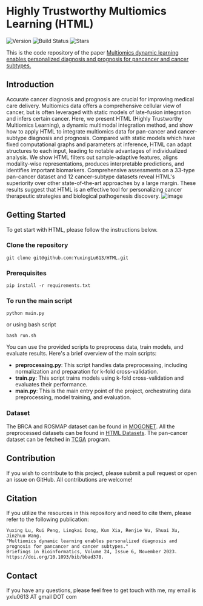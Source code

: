 # Highly Trustworthy Multiomics Learning (HTML)
![Version](https://img.shields.io/badge/version-1.0.0-blue)
![Build Status](https://img.shields.io/badge/build-passing-brightgreen)
![Stars](https://img.shields.io/github/stars/YuxingLu613/HTML?style=social)

This is the code repository of the paper [Multiomics dynamic learning enables personalized diagnosis and prognosis for pancancer and cancer subtypes.](https://academic.oup.com/bib/article/24/6/bbad378/7330495)

## Introduction
Accurate cancer diagnosis and prognosis are crucial for improving medical care delivery. Multiomics data offers a comprehensive cellular view of cancer, but is often leveraged with static models of late-fusion integration and infers certain cancer. Here, we present HTML (Highly Trustworthy Multiomics Learning), a dynamic multimodal integration method, and show how to apply HTML to integrate multiomics data for pan-cancer and cancer-subtype diagnosis and prognosis. Compared with static models which have fixed computational graphs and parameters at inference, HTML can adapt structures to each input, leading to notable advantages of individualized analysis. We show HTML filters out sample-adaptive features, aligns modality-wise representations, produces interpretable predictions, and identifies important biomarkers. Comprehensive assessments on a 33-type pan-cancer dataset and 12 cancer-subtype datasets reveal HTML's superiority over other state-of-the-art approaches by a large margin. These results suggest that HTML is an effective tool for personalizing cancer therapeutic strategies and biological pathogenesis discovery.
![image](https://github.com/YuxingLu613/HTML/assets/43573050/5c713e56-4b3d-463d-b1f6-450d60c08589)

## Getting Started

To get start with HTML, please follow the instructions below.

### Clone the repository

```
git clone git@github.com:YuxingLu613/HTML.git
```

### Prerequisites

```
pip install -r requirements.txt
```
### To run the main script

```
python main.py
```

or using bash script

```
bash run.sh
```

You can use the provided scripts to preprocess data, train models, and evaluate results. Here's a brief overview of the main scripts:

- **preprocessing.py**: This script handles data preprocessing, including normalization and preparation for k-fold cross-validation.
- **train.py**: This script trains models using k-fold cross-validation and evaluates their performance.
- **main.py**: This is the main entry point of the project, orchestrating data preprocessing, model training, and evaluation.


### Dataset
The BRCA and ROSMAP dataset can be found in [MOGONET](https://github.com/txWang/MOGONET). All the preprocessed datasets can be found in [HTML Datasets](https://drive.google.com/drive/folders/1_tJ2ekhTmWp7ZcRVjUVGx0cqGMRKEhNo?usp=share_link). The pan-cancer dataset can be fetched in [TCGA](https://www.cancer.gov/ccg/research/genome-sequencing/tcga) program.

## Contribution
If you wish to contribute to this project, please submit a pull request or open an issue on GitHub. All contributions are welcome!

## Citation
If you utilize the resources in this repository and need to cite them, please refer to the following publication:

```
Yuxing Lu, Rui Peng, Lingkai Dong, Kun Xia, Renjie Wu, Shuai Xu, Jinzhuo Wang.
"Multiomics dynamic learning enables personalized diagnosis and prognosis for pancancer and cancer subtypes."
Briefings in Bioinformatics, Volume 24, Issue 6, November 2023.
https://doi.org/10.1093/bib/bbad378.
```

## Contact
If you have any questions, please feel free to get touch with me, my email is yxlu0613 AT gmail DOT com
